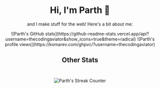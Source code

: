 <div align="center">
  <H1>Hi, I'm Parth 👋</H1>
  <p text-align="left">and I make stuff for the web! Here's a bit about me:</p>
  ![Parth's GitHub stats](https://github-readme-stats.vercel.app/api?username=thecodingaviator&show_icons=true&theme=radical)
  ![Parth's profile views](https://komarev.com/ghpvc/?username=thecodingaviator)
  <p text-align="justify"><b></b></p>
  
  ## Other Stats
    
  <!--[![trophy](https://github-profile-trophy.vercel.app/?username=thecodingaviator&theme=radical&row=1)](https://github.com/thecodingaviator/github-profile-trophy)-->
  
  <br>
  
  <div style="padding: 10px;">
  <img align="center" src="https://github-readme-streak-stats.herokuapp.com/?user=thecodingaviator&theme=radical" alt="Parth's Streak Counter" />
  </div>
  
  <br>
  
  <!--div style="padding: 10px;">
  <img src="https://github-readme-stats.vercel.app/api/top-langs?username=thecodingaviator&show_icons=true&locale=en&layout=compact&theme=radical" alt="Parth's top languages" />
  </div-->
  
</div>
